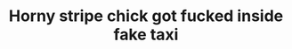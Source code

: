 ---
layout: post
title: Horny stripe chick got fucked inside fake taxi
duration: '10:00'
view: 256
rate: 2
video: 'https://flashservice.xvideos.com/embedframe/23130047'
category:
 - gorgeous
 - rough
 - busty
 - blonde
 - outdoor
 - stunning
tags: 
 - sucked
 - fucked
priority: 0.9
changefreq: daily
---